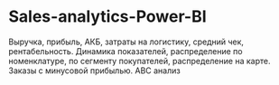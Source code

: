 # Sales-analytics-Power-BI
Выручка, прибыль, АКБ, затраты на логистику, средний чек, рентабельность. Динамика показателей, распределение по номенклатуре, по сегменту покупателей, распределение на карте. Заказы с минусовой прибылью. ABC анализ 
